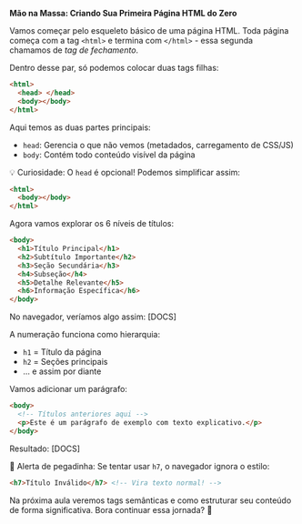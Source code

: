 

**Mão na Massa: Criando Sua Primeira Página HTML do Zero**

Vamos começar pelo esqueleto básico de uma página HTML. Toda página começa com a tag `<html>` e termina com `</html>` - essa segunda chamamos de *tag de fechamento*.

Dentro desse par, só podemos colocar duas tags filhas:
```html
<html>
  <head> </head>
  <body></body>
</html>
```

Aqui temos as duas partes principais:
- `head`: Gerencia o que não vemos (metadados, carregamento de CSS/JS)
- `body`: Contém todo conteúdo visível da página

💡 Curiosidade: O `head` é opcional! Podemos simplificar assim:
```html
<html>
  <body></body>
</html>
```

Agora vamos explorar os 6 níveis de títulos:
```html
<body>
  <h1>Título Principal</h1>
  <h2>Subtítulo Importante</h2>
  <h3>Seção Secundária</h3>
  <h4>Subseção</h4>
  <h5>Detalhe Relevante</h5>
  <h6>Informação Específica</h6>
</body>
```

No navegador, veríamos algo assim: [DOCS]

A numeração funciona como hierarquia:
- `h1` = Título da página
- `h2` = Seções principais
- ... e assim por diante

Vamos adicionar um parágrafo:
```html
<body>
  <!-- Títulos anteriores aqui -->
  <p>Este é um parágrafo de exemplo com texto explicativo.</p>
</body>
```

Resultado: [DOCS]

🚨 Alerta de pegadinha:
Se tentar usar `h7`, o navegador ignora o estilo:
```html
<h7>Título Inválido</h7> <!-- Vira texto normal! -->
```

Na próxima aula veremos tags semânticas e como estruturar seu conteúdo de forma significativa. Bora continuar essa jornada? 🚀